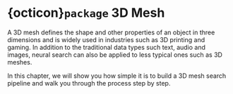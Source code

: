 # {octicon}`package` 3D Mesh

A 3D mesh defines the shape and other properties of an object in three dimensions and is widely used in industries such as 3D printing and gaming. In addition to the traditional data types such text, audio and images, neural search can also be applied to less typical ones such as 3D meshes.

In this chapter, we will show you how simple it is to build a 3D mesh search pipeline and walk you through the process step by step.

